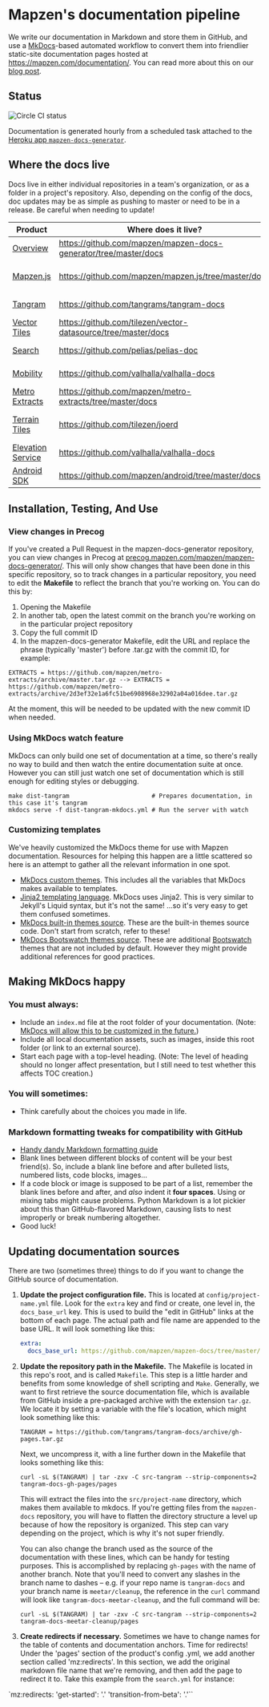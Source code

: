 # Mapzen's documentation pipeline

We write our documentation in Markdown and store them in GitHub, and use a [MkDocs](http://www.mkdocs.org/)-based automated workflow to convert them into friendlier static-site documentation pages hosted at https://mapzen.com/documentation/. You can read more about this on our [blog post](https://mapzen.com/blog/doc-site/).

## Status
![Circle CI status](https://circleci.com/gh/mapzen/mapzen-docs-generator.svg?style=shield&circle-token=7674367293a932dc152f6663d5361bf8570d4ad6)

Documentation is generated hourly from a scheduled task attached to the
[Heroku app `mapzen-docs-generator`](https://dashboard.heroku.com/apps/mapzen-docs-generator).

## Where the docs live

Docs live in either individual repositories in a team's organization, or as a folder in a project's repository. Also, depending on the config of the docs, doc updates may be as simple as pushing to master or need to be in a release. Be careful when needing to update!

|                           Product                        | Where does it live? | Updates  |
|----------------------------------------------------------|---------------------|----------|
| [Overview](http://www.mapzen.com/documentation/overview) | https://github.com/mapzen/mapzen-docs-generator/tree/master/docs  | Push to Master  |
| [Mapzen.js](https://mapzen.com/documentation/mapzen-js/)  | https://github.com/mapzen/mapzen.js/tree/master/docs  | Needs to be in a release  |
| [Tangram](https://mapzen.com/documentation/tangram/) | https://github.com/tangrams/tangram-docs | Push to gh-pages   |
| [Vector Tiles](https://mapzen.com/documentation/vector-tiles/)  | https://github.com/tilezen/vector-datasource/tree/master/docs  | Has versioning |
| [Search](https://mapzen.com/documentation/search/)  | https://github.com/pelias/pelias-doc  | Push to Master  |
| [Mobility](https://mapzen.com/documentation/mobility/)  | https://github.com/valhalla/valhalla-docs  | Push to Master |
| [Metro Extracts](https://mapzen.com/documentation/metro-extracts/)  | https://github.com/mapzen/metro-extracts/tree/master/docs  | Push to Master |
| [Terrain Tiles](https://mapzen.com/documentation/terrain-tiles/)  | https://github.com/tilezen/joerd  | Needs to be in a release  |
| [Elevation Service](https://mapzen.com/documentation/elevation/) | https://github.com/valhalla/valhalla-docs  | Push to Master |
| [Android SDK](https://mapzen.com/documentation/android/) | https://github.com/mapzen/android/tree/master/docs | Push to Master |

## Installation, Testing, And Use

### View changes in Precog

If you've created a Pull Request in the mapzen-docs-generator repository, you can view changes in Precog at [precog.mapzen.com/mapzen/mapzen-docs-generator/](precog.mapzen.com/mapzen/mapzen-docs-generator/). This will only show changes that have been done in this specific repository, so to track changes in a particular repository, you need to edit the **Makefile** to reflect the branch that you're working on. You can do this by:

1. Opening the Makefile
2. In another tab, open the latest commit on the branch you're working on in the particular project repository
3. Copy the full commit ID
4. In the mapzen-docs-generator Makefile, edit the URL and replace the phrase (typically 'master') before .tar.gz with the commit ID, for example:

`EXTRACTS = https://github.com/mapzen/metro-extracts/archive/master.tar.gz --> EXTRACTS = https://github.com/mapzen/metro-extracts/archive/2d3ef32e1a6fc51be6908968e32902a04a016dee.tar.gz`

At the moment, this will be needed to be updated with the new commit ID when needed.

### Using MkDocs watch feature

MkDocs can only build one set of documentation at a time, so there's really no way to build and then watch the entire documentation suite at once. However you can still just watch one set of documentation which is still enough for editing styles or debugging.

```shell
make dist-tangram                       # Prepares documentation, in this case it's tangram
mkdocs serve -f dist-tangram-mkdocs.yml # Run the server with watch
```

### Customizing templates

We've heavily customized the MkDocs theme for use with Mapzen documentation. Resources for helping this happen are a little scattered so here is an attempt to gather all the relevant information in one spot.

- [MkDocs custom themes](http://www.mkdocs.org/user-guide/styling-your-docs/#custom-themes). This includes all the variables that MkDocs makes available to templates.
- [Jinja2 templating language](http://jinja.pocoo.org/docs/dev/). MkDocs uses Jinja2. This is very similar to Jekyll's Liquid syntax, but it's not the same! ...so it's very easy to get them confused sometimes.
- [MkDocs built-in themes source](https://github.com/mkdocs/mkdocs/tree/master/mkdocs/themes). These are the built-in themes source code. Don't start from scratch, refer to these!
- [MkDocs Bootswatch themes source](https://github.com/mkdocs/mkdocs-bootswatch/tree/master/mkdocs_bootswatch). These are additional [Bootswatch](https://bootswatch.com/) themes that are not included by default. However they might provide additional references for good practices.

## Making MkDocs happy

### You must always:

- Include an `index.md` file at the root folder of your documentation. (Note: [MkDocs will allow this to be customized in the future.](https://github.com/mkdocs/mkdocs/issues/608))
- Include all local documentation assets, such as images, inside this root folder (or link to an external source).
- Start each page with a top-level heading. (Note: The level of heading should no longer affect presentation, but I still need to test whether this affects TOC creation.)

### You will sometimes:

- Think carefully about the choices you made in life.

### Markdown formatting tweaks for compatibility with GitHub

- [Handy dandy Markdown formatting guide](https://github.com/adam-p/markdown-here/wiki/Markdown-Cheatsheet)
- Blank lines between different blocks of content will be your best friend(s). So, include a blank line before and after bulleted lists, numbered lists, code blocks, images...
- If a code block or image is supposed to be part of a list, remember the blank lines before and after, and _also_ indent it **four spaces**. Using or mixing tabs might cause problems. Python Markdown is a lot pickier about this than GitHub-flavored Markdown, causing lists to nest improperly or break numbering altogether.
- Good luck!

## Updating documentation sources

There are two (sometimes three) things to do if you want to change the GitHub source of documentation.

1. **Update the project configuration file.** This is located at `config/project-name.yml` file. Look for the `extra` key and find or create, one level in, the `docs_base_url` key. This is used to build the "edit in GitHub" links at the bottom of each page. The actual path and file name are appended to the base URL. It will look something like this:

    ```yml
    extra:
      docs_base_url: https://github.com/mapzen/mapzen-docs/tree/master/metro-extracts
    ```

2. **Update the repository path in the Makefile.** The Makefile is located in this repo's root, and is called `Makefile`. This step is a little harder and benefits from some knowledge of shell scripting and `Make`. Generally, we want to first retrieve the source documentation file, which is available from GitHub inside a pre-packaged archive with the extension `tar.gz`. We locate it by setting a variable with the file's location, which might look something like this:

    `TANGRAM = https://github.com/tangrams/tangram-docs/archive/gh-pages.tar.gz`

    Next, we uncompress it, with a line further down in the Makefile that looks something like this:

    `curl -sL $(TANGRAM) | tar -zxv -C src-tangram --strip-components=2 tangram-docs-gh-pages/pages`

    This will extract the files into the `src/project-name` directory, which makes them available to mkdocs. If you're getting files from the `mapzen-docs` repository, you will have to flatten the directory structure a level up because of how the repository is organized. This step can vary depending on the project, which is why it's not super friendly.

    You can also change the branch used as the source of the documentation with these lines, which can be handy for testing purposes. This is accomplished by replacing `gh-pages` with the name of another branch. Note that you'll need to convert any slashes in the branch name to dashes – e.g. if your repo name is `tangram-docs` and your branch name is `meetar/cleanup`, the reference in the `curl` command will look like `tangram-docs-meetar-cleanup`, and the full command will be:

    `curl -sL $(TANGRAM) | tar -zxv -C src-tangram --strip-components=2 tangram-docs-meetar-cleanup/pages`

3. **Create redirects if necessary.** Sometimes we have to change names for the table of contents and documentation anchors. Time for redirects!
Under the 'pages' section of the product's config .yml, we add another section called 'mz:redirects'. In this section, we add the original markdown file name that we're removing, and then add the page to redirect it to. Take this example from the `search.yml` for instance:

`mz:redirects:
  'get-started': '.'
  'transition-from-beta': '.'``
